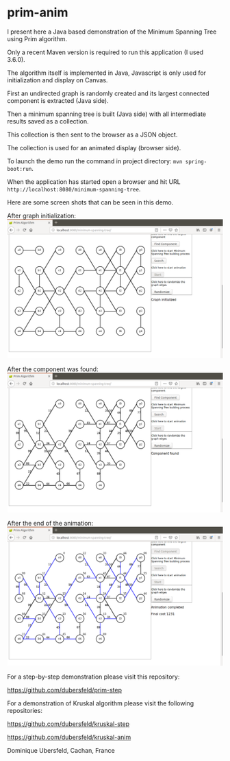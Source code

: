 # prim-anim

I present here a Java based demonstration of the Minimum Spanning Tree using Prim algorithm.

Only a recent Maven version is required to run this application (I used 3.6.0).

The algorithm itself is implemented in Java, Javascript is only used for initialization and display on Canvas.

First an undirected graph is randomly created and its largest connected component is extracted (Java side).

Then a minimum spanning tree is built (Java side) with all intermediate results saved as a collection.

This collection is then sent to the browser as a JSON object.

The collection is used for an animated display (browser side).

To launch the demo run the command in project directory: `mvn spring-boot:run`.

When the application has started open a browser and hit URL `http://localhost:8080/minimum-spanning-tree`.

Here are some screen shots that can be seen in this demo.

After graph initialization:
![alt text](images/init.png "Graph initialized")

After the component was found:
![alt text](images/component.png "Component found")

After the end of the animation:
![alt text](images/minimumSpanningTree.png "Minimum Spanning Tree")

For a step-by-step demonstration please visit this repository:

https://github.com/dubersfeld/prim-step

For a demonstration of Kruskal algorithm please visit the following repositories:

https://github.com/dubersfeld/kruskal-step

https://github.com/dubersfeld/kruskal-anim


Dominique Ubersfeld, Cachan, France
